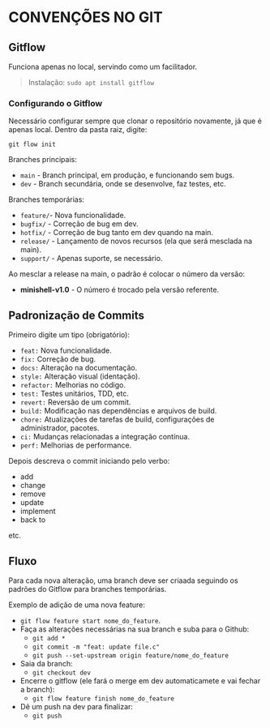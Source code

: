 # CONVENÇÕES NO GIT

## Gitflow

Funciona apenas no local, servindo como um facilitador.

> Instalação: `sudo apt install gitflow`

### Configurando o Gitflow

Necessário configurar sempre que clonar o repositório novamente, já que é apenas local. Dentro da pasta raiz, digite:

`git flow init`

Branches principais:

- `main` - Branch principal, em produção, e funcionando sem bugs.
- `dev` - Branch secundária, onde se desenvolve, faz testes, etc.

Branches temporárias:

- `feature/`- Nova funcionalidade.
- `bugfix/` - Correção de bug em dev.
- `hotfix/` - Correção de bug tanto em dev quando na main.
- `release/` - Lançamento de novos recursos (ela que será mesclada na main).
- `support/` - Apenas suporte, se necessário.

Ao mesclar a release na main, o padrão é colocar o número da versão:

- **minishell-v1.0** - O número é trocado pela versão referente.

## Padronização de Commits

Primeiro digite um tipo (obrigatório):

- `feat:` Nova funcionalidade.
- `fix:` Correção de bug.
- `docs:` Alteração na documentação.
- `style:` Alteração visual (identação).
- `refactor:` Melhorias no código.
- `test:` Testes unitários, TDD, etc.
- `revert:` Reversão de um commit.
- `build:` Modificação nas dependências e arquivos de build.
- `chore:` Atualizações de tarefas de build, configurações de administrador, pacotes.
- `ci:` Mudanças relacionadas a integração contínua.
- `perf:` Melhorias de performance.

Depois descreva o commit iniciando pelo verbo:

- add
- change
- remove
- update
- implement
- back to

etc.

## Fluxo

Para cada nova alteração, uma branch deve ser criaada seguindo os padrões do Gitflow para branches temporárias.

Exemplo de adição de uma nova feature:

- `git flow feature start nome_do_feature`.
- Faça as alterações necessárias na sua branch e suba para o Github:
	- `git add *`
	- `git commit -m "feat: update file.c"`
	- `git push --set-upstream origin feature/nome_do_feature`
- Saia da branch:
	- `git checkout dev`
- Encerre o gitflow (ele fará o merge em dev automaticamete e vai fechar a branch):
	- `git flow feature finish nome_do_feature`
- Dê um push na dev para finalizar:
	- `git push`
